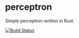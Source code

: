 # perceptron
Simple perceptron written in Rust.

[![Build Status](https://travis-ci.org/mpajkowski/perceptron.svg?branch=master)](https://travis-ci.org/mpajkowski/perceptron)
